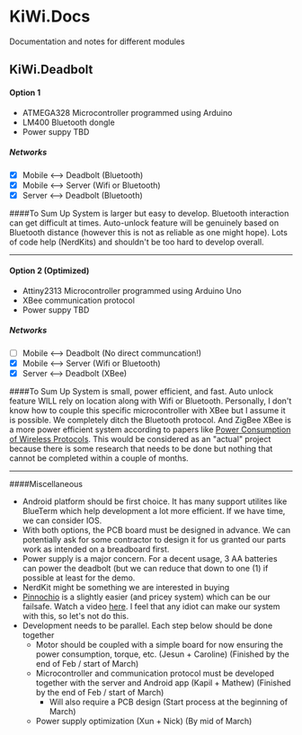 # KiWi.Docs
Documentation and notes for different modules

## KiWi.Deadbolt
#### Option 1
- ATMEGA328 Microcontroller programmed using Arduino
- LM400 Bluetooth dongle
- Power suppy TBD

##### Networks
- [x] Mobile <--> Deadbolt (Bluetooth)
- [x] Mobile <--> Server (Wifi or Bluetooth)
- [x] Server <--> Deadbolt (Bluetooth)

####To Sum Up
System is larger but easy to develop. Bluetooth interaction can get difficult at times. Auto-unlock feature will be genuinely based on Bluetooth distance (however this is not as reliable as one might hope). Lots of code help (NerdKits) and shouldn't be too hard to develop overall.

----

#### Option 2 (Optimized)
- Attiny2313 Microcontroller programmed using Arduino Uno
- XBee communication protocol
- Power suppy TBD

##### Networks
- [ ] Mobile <--> Deadbolt (No direct communcation!)
- [x] Mobile <--> Server (Wifi or Bluetooth)
- [x] Server <--> Deadbolt (XBee)

####To Sum Up
System is small, power efficient, and fast. Auto unlock feature WILL rely on location along with Wifi or Bluetooth. Personally, I don't know how to couple this specific microcontroller with XBee but I assume it is possible. We completely ditch the Bluetooth protocol. And ZigBee XBee is a more power efficient system according to papers like [Power Consumption of Wireless Protocols](http://research.microsoft.com/pubs/192688/IWS%202013%20wireless%20power%20consumption.pdf). This would be considered as an "actual" project because there is some research that needs to be done but nothing that cannot be completed within a couple of months.

----

####Miscellaneous
- Android platform should be first choice. It has many support utilites like BlueTerm which help development a lot more efficient. If we have time, we can consider IOS.
- With both options, the PCB board must be designed in advance. We can potentially ask for some contractor to design it for us granted our parts work as intended on a breadboard first.
- Power supply is a major concern. For a decent usage, 3 AA batteries can power the deadbolt (but we can reduce that down to one (1) if possible at least for the demo.
- NerdKit might be something we are interested in buying
- [Pinnochio](https://pinocc.io) is a slightly easier (and pricey system) which can be our failsafe. Watch a video [here](http://www.youtube.com/watch?v=TYj5OHki9ss). I feel that any idiot can make our system with this, so let's not do this.
- Development needs to be parallel. Each step below should be done together
  - Motor should be coupled with a simple board for now ensuring the power consumption, torque, etc. (Jesun + Caroline) (Finished by the end of Feb / start of March)
  - Microcontroller and communication protocol must be developed together with the server and Android app (Kapil + Mathew) (Finished by the end of Feb / start of March)
    - Will also require a PCB design (Start process at the beginning of March)
  - Power supply optimization (Xun + Nick) (By mid of March)
